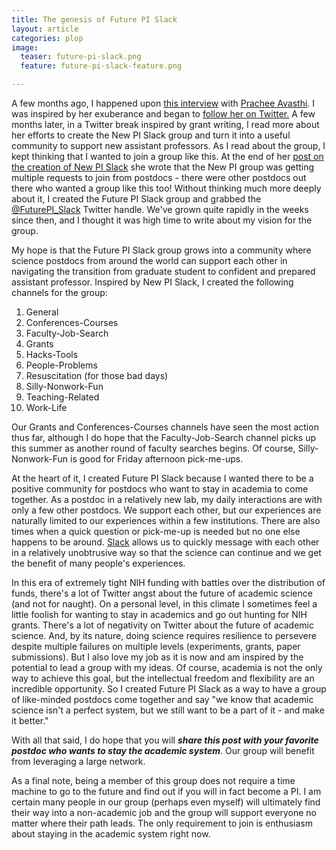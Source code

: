 ```yaml
---
title: The genesis of Future PI Slack
layout: article
categories: plop
image:
  teaser: future-pi-slack.png
  feature: future-pi-slack-feature.png

---
```

A few months ago, I happened upon [this interview](http://www.ascb.org/ascb-post/careers/cell-biologists-work-prachee-avasthi-exuberantly-tackling-elegant-experiments-value-preprints/) with [Prachee Avasthi](http://www.avasthilab.org/). I was inspired by her exuberance and began to [follow her on Twitter.](https://twitter.com/PracheeAC) A few months later, in a Twitter break inspired by grant writing, I read more about her efforts to create the New PI Slack group and turn it into a useful community to support new assistant professors. As I read about the group, I kept thinking that I wanted to join a group like this. At the end of her [post on the creation of New PI Slack](http://www.avasthilab.org/2016/08/02/community-for-new-pis/) she wrote that the New PI group was getting multiple requests to join from postdocs - there were other postdocs out there who wanted a group like this too! Without thinking much more deeply about it, I created the Future PI Slack group and grabbed the [@FuturePI_Slack](@FuturePI_Slack) Twitter handle. We've grown quite rapidly in the weeks since then, and I thought it was high time to write about my vision for the group.

My hope is that the Future PI Slack group grows into a community where science postdocs from around the world can support each other in navigating the transition from graduate student to confident and prepared assistant professor. Inspired by New PI Slack, I created the following channels for the group:

1. General
2. Conferences-Courses
3. Faculty-Job-Search
4. Grants
5. Hacks-Tools
6. People-Problems
7. Resuscitation (for those bad days)
8. Silly-Nonwork-Fun
9. Teaching-Related
10. Work-Life

Our Grants and Conferences-Courses channels have seen the most action thus far, although I do hope that the Faculty-Job-Search channel picks up this summer as another round of faculty searches begins. Of course, Silly-Nonwork-Fun is good for Friday afternoon pick-me-ups.

At the heart of it, I created Future PI Slack because I wanted there to be a positive community for postdocs who want to stay in academia to come together. As a postdoc in a relatively new lab, my daily interactions are with only a few other postdocs. We support each other, but our experiences are naturally limited to our experiences within a few institutions. There are also times when a quick question or pick-me-up is needed but no one else happens to be around. [Slack](https://slack.com/is) allows us to quickly message with each other in a relatively unobtrusive way so that the science can continue and we get the benefit of many people's experiences.

In this era of extremely tight NIH funding with battles over the distribution of funds, there's a lot of Twitter angst about the future of academic science (and not for naught). On a personal level, in this climate I sometimes feel a little foolish for wanting to stay in academics and go out hunting for NIH grants. There's a lot of negativity on Twitter about the future of academic science. And, by its nature, doing science requires resilience to persevere despite multiple failures on multiple levels (experiments, grants, paper submissions). But I also love my job as it is now and am inspired by the potential to lead a group with my ideas. Of course, academia is not the only way to achieve this goal, but the intellectual freedom and flexibility are an incredible opportunity. So I created Future PI Slack as a way to have a group of like-minded postdocs come together and say "we know that academic science isn't a perfect system, but we still want to be a part of it - and make it better."

With all that said, I do hope that you will ***share this post with your favorite postdoc who wants to stay the academic system***. Our group will benefit from leveraging a large network.

As a final note, being a member of this group does not require a time machine to go to the future and find out if you will in fact become a PI. I am certain many people in our group (perhaps even myself) will ultimately find their way into a non-academic job and the group will support everyone no matter where their path leads. The only requirement to join is enthusiasm about staying in the academic system right now.
